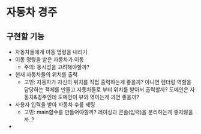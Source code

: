 # 자동차 경주

## 구현할 기능
 - 자동차들에게 이동 명령을 내리기
 - 이동 명령을 받은 자동차가 이동
   - 주의: 동시성을 고려해야할까?
 - 현재 자동차들의 위치를 출력
   - 고민: 자동차가 자신의 위치를 직접 출력하는게 좋을까? 아니면 렌더링 역할을 담당하는 객체를 만들고 자동차들로 부터 위치를 받아서 출력할까? 도메인은 자동차&경주인데 도메인이 뷰와 엮이는게 과연 좋을까?
 - 사용자 입력을 받아 자동차 수를 세팅
   - 고민: main함수를 만들어야할까? 레이싱과 콘솔(입력)을 분리하는게 좋지않을까..?
 - 
